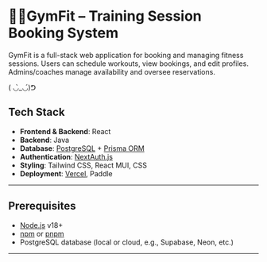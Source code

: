 # 💪🏼GymFit – Training Session Booking System
GymFit is a full-stack web application for booking and managing fitness sessions. Users can schedule workouts, view bookings, and edit profiles. Admins/coaches manage availability and oversee reservations.

( ◡̀_◡́)ᕤ
## Tech Stack

- **Frontend & Backend**: React
- **Backend**: Java
- **Database**: [PostgreSQL](https://www.postgresql.org/) + [Prisma ORM](https://www.prisma.io/)
- **Authentication**: [NextAuth.js](https://next-auth.js.org/)
- **Styling**: Tailwind CSS, React MUI, CSS
- **Deployment**: [Vercel](https://vercel.com/), Paddle

---

## Prerequisites

- [Node.js](https://nodejs.org/) v18+
- [npm](https://www.npmjs.com/) or [pnpm](https://pnpm.io/)
- PostgreSQL database (local or cloud, e.g., Supabase, Neon, etc.)

---
